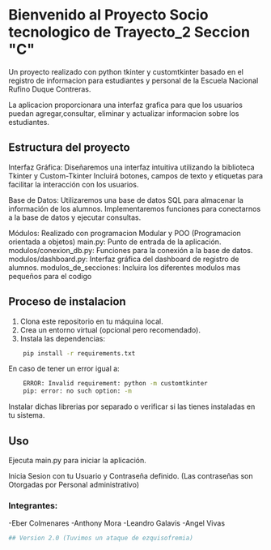 # Bienvenido al Proyecto Socio tecnologico de Trayecto_2 Seccion "C"

Un proyecto realizado con python tkinter y customtkinter basado en el registro de informacion para estudiantes y personal de la Escuela Nacional Rufino Duque Contreras.

La aplicacion proporcionara una interfaz grafica para que los usuarios puedan
agregar,consultar, eliminar y actualizar informacion sobre los estudiantes.

## Estructura del proyecto
Interfaz Gráfica:
    Diseñaremos una interfaz intuitiva utilizando la biblioteca Tkinter y Custom-Tkinter
    Incluirá botones, campos de texto y etiquetas para facilitar la interacción con los usuarios.

Base de Datos:
    Utilizaremos una base de datos SQL para almacenar la información de los alumnos.
    Implementaremos funciones para conectarnos a la base de datos y ejecutar consultas.

Módulos:
Realizado con programacion Modular y POO (Programacion orientada a objetos)
main.py: Punto de entrada de la aplicación.
modulos/conexion_db.py: Funciones para la conexión a la base de datos.
modulos/dashboard.py: Interfaz gráfica del dashboard de registro de alumnos.
modulos_de_secciones: Incluira los diferentes modulos mas pequeños para el codigo

## Proceso de instalacion
1. Clona este repositorio en tu máquina local.
2. Crea un entorno virtual (opcional pero recomendado).
3. Instala las dependencias:

```bash
    pip install -r requirements.txt
```
En caso de tener un error igual a:

```bash
    ERROR: Invalid requirement: python -m customtkinter
    pip: error: no such option: -m
```
Instalar dichas librerias por separado o verificar si las tienes instaladas 
en tu sistema.

## Uso
Ejecuta main.py para iniciar la aplicación.

Inicia Sesion con tu Usuario y Contraseña definido. 
(Las contraseñas son Otorgadas por Personal administrativo)

### Integrantes:
-Eber Colmenares
-Anthony Mora
-Leandro Galavis
-Angel Vivas

```bash
## Version 2.0 (Tuvimos un ataque de ezquisofremia)
```